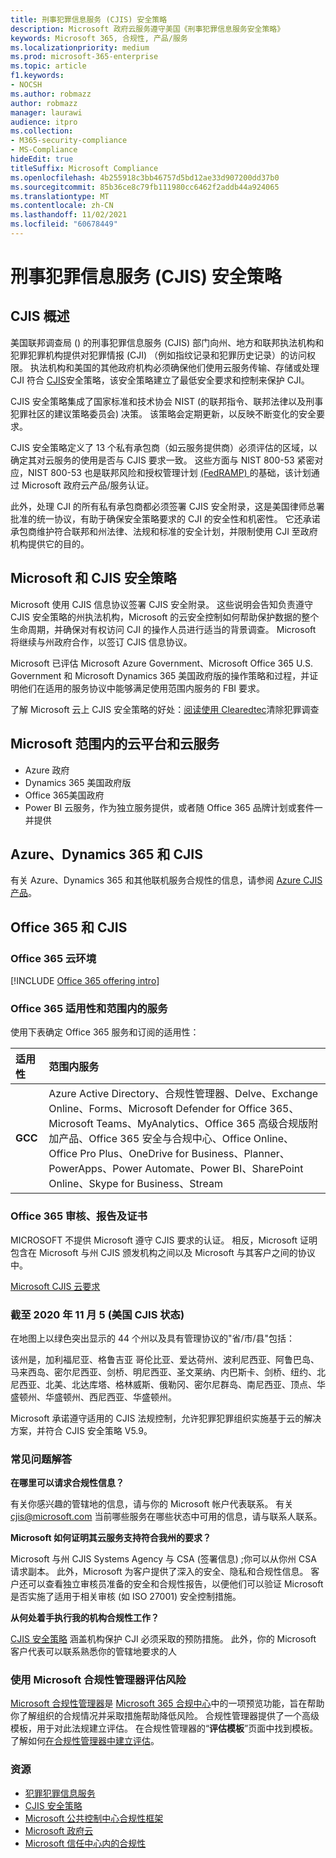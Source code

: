 ```yaml
---
title: 刑事犯罪信息服务 (CJIS) 安全策略
description: Microsoft 政府云服务遵守美国《刑事犯罪信息服务安全策略》
keywords: Microsoft 365, 合规性, 产品/服务
ms.localizationpriority: medium
ms.prod: microsoft-365-enterprise
ms.topic: article
f1.keywords:
- NOCSH
ms.author: robmazz
author: robmazz
manager: laurawi
audience: itpro
ms.collection:
- M365-security-compliance
- MS-Compliance
hideEdit: true
titleSuffix: Microsoft Compliance
ms.openlocfilehash: 4b255918c3bb46757d5bd12ae33d907200dd37b0
ms.sourcegitcommit: 85b36ce8c79fb111980cc6462f2addb44a924065
ms.translationtype: MT
ms.contentlocale: zh-CN
ms.lasthandoff: 11/02/2021
ms.locfileid: "60678449"
---
```

# <a name="criminal-justice-information-services-cjis-security-policy"></a>刑事犯罪信息服务 (CJIS) 安全策略

## <a name="cjis-overview"></a>CJIS 概述

美国联邦调查局 () 的刑事犯罪信息服务 (CJIS) 部门向州、地方和联邦执法机构和犯罪犯罪机构提供对犯罪情报 (CJI) （例如指纹记录和犯罪历史记录）的访问权限。 执法机构和美国的其他政府机构必须确保他们使用云服务传输、存储或处理 CJI 符合 [CJIS](https://aka.ms/cjis-security-policy)安全策略，该安全策略建立了最低安全要求和控制来保护 CJI。

CJIS 安全策略集成了国家标准和技术协会 NIST (的联邦指令、联邦法律以及刑事犯罪社区的建议策略委员会) 决策。 该策略会定期更新，以反映不断变化的安全要求。

CJIS 安全策略定义了 13 个私有承包商（如云服务提供商）必须评估的区域，以确定其对云服务的使用是否与 CJIS 要求一致。 这些方面与 NIST 800-53 紧密对应，NIST 800-53 也是联邦风险和授权管理计划 [ (FedRAMP) ](offering-FedRAMP.md)的基础，该计划通过 Microsoft 政府云产品/服务认证。

此外，处理 CJI 的所有私有承包商都必须签署 CJIS 安全附录，这是美国律师总署批准的统一协议，有助于确保安全策略要求的 CJI 的安全性和机密性。 它还承诺承包商维护符合联邦和州法律、法规和标准的安全计划，并限制使用 CJI 至政府机构提供它的目的。

## <a name="microsoft-and-cjis-security-policy"></a>Microsoft 和 CJIS 安全策略

Microsoft 使用 CJIS 信息协议签署 CJIS 安全附录。 这些说明会告知负责遵守 CJIS 安全策略的州执法机构，Microsoft 的云安全控制如何帮助保护数据的整个生命周期，并确保对有权访问 CJI 的操作人员进行适当的背景调查。 Microsoft 将继续与州政府合作，以签订 CJIS 信息协议。

Microsoft 已评估 Microsoft Azure Government、Microsoft Office 365 U.S. Government 和 Microsoft Dynamics 365 美国政府版的操作策略和过程，并证明他们在适用的服务协议中能够满足使用范围内服务的 FBI 要求。

了解 Microsoft 云上 CJIS 安全策略的好处：[阅读使用 Clearedtec](https://customers.microsoft.com/story/genetec)清除犯罪调查

## <a name="microsoft-in-scope-cloud-platforms--services"></a>Microsoft 范围内的云平台和云服务

- Azure 政府
- Dynamics 365 美国政府版
- Office 365美国政府
- Power BI 云服务，作为独立服务提供，或者随 Office 365 品牌计划或套件一并提供

## <a name="azure-dynamics-365-and-cjis"></a>Azure、Dynamics 365 和 CJIS

有关 Azure、Dynamics 365 和其他联机服务合规性的信息，请参阅 [Azure CJIS 产品](/azure/compliance/offerings/offering-cjis)。

## <a name="office-365-and-cjis"></a>Office 365 和 CJIS

### <a name="office-365-cloud-environments"></a>Office 365 云环境

[!INCLUDE [Office 365 offering intro](../includes/o365-offering-introduction.md)]

### <a name="office-365-applicability-and-in-scope-services"></a>Office 365 适用性和范围内的服务

使用下表确定 Office 365 服务和订阅的适用性：

| **适用性** | **范围内服务** |
|:------------------|:----------------------|
| **GCC** | Azure Active Directory、合规性管理器、Delve、Exchange Online、Forms、Microsoft Defender for Office 365、Microsoft Teams、MyAnalytics、Office 365 高级合规版附加产品、Office 365 安全与合规中心、Office Online、Office Pro Plus、OneDrive for Business、Planner、PowerApps、Power Automate、Power BI、SharePoint Online、Skype for Business、Stream |

### <a name="office-365-audits-reports-and-certificates"></a>Office 365 审核、报告及证书

MICROSOFT 不提供 Microsoft 遵守 CJIS 要求的认证。 相反，Microsoft 证明包含在 Microsoft 与州 CJIS 颁发机构之间以及 Microsoft 与其客户之间的协议中。

[Microsoft CJIS 云要求](https://aka.ms/MicrosoftCJISCloudRequirements)

### <a name="cjis-status-in-the-united-states-current-as-of-1152020"></a>截至 2020 年 11 月 5 (美国 CJIS 状态) 

在地图上以绿色突出显示的 44 个州以及具有管理协议的"省/市/县"包括：

该州是，加利福尼亚、格鲁吉亚 哥伦比亚、爱达荷州、波利尼西亚、阿鲁巴岛、马来西岛、密尔尼西亚、剑桥、明尼西亚、圣文莱纳、内巴斯卡、剑桥、纽约、北尼西亚、北美、北达库塔、格林威斯、俄勒冈、密尔尼群岛、南尼西亚、顶点、华盛顿州、华盛顿州、西尼西亚、华盛顿州。

Microsoft 承诺遵守适用的 CJIS 法规控制，允许犯罪犯罪组织实施基于云的解决方案，并符合 CJIS 安全策略 V5.9。

### <a name="frequently-asked-questions"></a>常见问题解答

**在哪里可以请求合规性信息？**

有关你感兴趣的管辖地的信息，请与你的 Microsoft 帐户代表联系。 有关 <cjis@microsoft.com> 当前哪些服务在哪些状态中可用的信息，请与联系人联系。

**Microsoft 如何证明其云服务支持符合我州的要求？**

Microsoft 与州 CJIS Systems Agency 与 CSA (签署信息) ;你可以从你州 CSA 请求副本。 此外，Microsoft 为客户提供了深入的安全、隐私和合规性信息。 客户还可以查看独立审核员准备的安全和合规性报告，以便他们可以验证 Microsoft 是否实施了适用于相关审核 (如 ISO 27001) 安全控制措施。

**从何处着手执行我的机构合规性工作？**

[CJIS 安全策略](https://aka.ms/cjis-security-policy) 涵盖机构保护 CJI 必须采取的预防措施。 此外，你的 Microsoft 客户代表可以联系熟悉你的管辖地要求的人

### <a name="use-microsoft-compliance-manager-to-assess-your-risk"></a>使用 Microsoft 合规性管理器评估风险

[Microsoft 合规性管理器](/microsoft-365/compliance/compliance-manager)是 [Microsoft 365 合规中心](/microsoft-365/compliance/microsoft-365-compliance-center)中的一项预览功能，旨在帮助你了解组织的合规情况并采取措施帮助降低风险。 合规性管理器提供了一个高级模板，用于对此法规建立评估。 在合规性管理器的“**评估模板**”页面中找到模板。 了解如何[在合规性管理器中建立评估](/microsoft-365/compliance/compliance-manager-assessments)。

### <a name="resources"></a>资源

- [犯罪犯罪信息服务](https://aka.ms/cjis)
- [CJIS 安全策略](https://aka.ms/cjis-security-policy)
- [Microsoft 公共控制中心合规性框架](https://www.microsoft.com/trustcenter/common-controls-hub)
- [Microsoft 政府云](https://go.microsoft.com/fwlink/?linkid=2087246)
- [Microsoft 信任中心内的合规性](https://www.microsoft.com/trust-center/compliance/compliance-overview)
